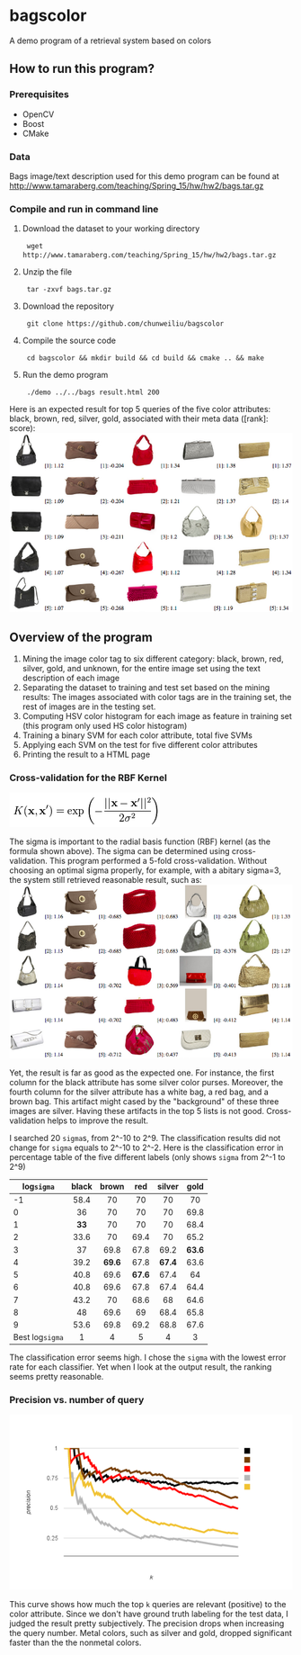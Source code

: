 # bagscolor
A demo program of a retrieval system based on colors

## How to run this program?
### Prerequisites
- OpenCV
- Boost
- CMake

### Data
Bags image/text description used for this demo program can be found at http://www.tamaraberg.com/teaching/Spring_15/hw/hw2/bags.tar.gz

### Compile and run in command line

1. Download the dataset to your working directory
		
		wget http://www.tamaraberg.com/teaching/Spring_15/hw/hw2/bags.tar.gz
		
2. Unzip the file

		tar -zxvf bags.tar.gz

2. Download the repository

        git clone https://github.com/chunweiliu/bagscolor
        
3. Compile the source code
        
        cd bagscolor && mkdir build && cd build && cmake .. && make
        
4. Run the demo program

        ./demo ../../bags result.html 200

Here is an expected result for top 5 queries of the five color attributes: black, brown, red, silver, gold, associated with their meta data ([rank]: score):
![results](images/bags_5x5_5cv.png)

## Overview of the program
1. Mining the image color tag to six different category: black, brown, red, silver, gold, and unknown, for the entire image set using the text description of each image
2. Separating the dataset to training and test set based on the mining results: The images associated with color tags are in the training set, the rest of images are in the testing set.
3. Computing HSV color histogram for each image as feature in training set (this program only used HS color histogram)
4. Training a binary SVM for each color attribute, total five SVMs
5. Applying each SVM on the test for five different color attributes 
6. Printing the result to a HTML page

### Cross-validation for the RBF Kernel
![rbf](images/rbf.png)

The sigma is important to the radial basis function (RBF) kernel (as the formula shown above).
The sigma can be determined using cross-validation.
This program performed a 5-fold cross-validation.
Without choosing an optimal sigma properly, for example, with a abitary sigma=3, the system still retrieved reasonable result, such as:
![results](images/bags_5x5.png)

Yet, the result is far as good as the expected one.
For instance, the first column for the black attribute has some silver color purses.
Moreover, the fourth column for the silver attribute has a white bag, a red bag, and a brown bag.
This artifact might cased by the "background" of these three images are silver.
Having these artifacts in the top 5 lists is not good.
Cross-validation helps to improve the result.

I searched 20 `sigma`s, from 2^-10 to 2^9. 
The classification results did not change for `sigma` equals to 2^-10 to 2^-2.
Here is the classification error in percentage table of the five different labels (only shows `sigma` from 2^-1 to 2^9)

| log`sigma` | black | brown  | red    | silver  | gold 
| ---------- |:-----:|:------:|:------:|:-------:|:----:
| -1         | 58.4  | 70     | 70     | 70      | 70
| 0          | 36    | 70     | 70     | 70      | 69.8
| 1          | **33**| 70     | 70     | 70      | 68.4
| 2          | 33.6  | 70     | 69.4   | 70      | 65.2
| 3          | 37    | 69.8   | 67.8   | 69.2    |**63.6**
| 4          | 39.2  |**69.6**| 67.8   |**67.4** | 63.6
| 5          | 40.8  | 69.6   |**67.6**| 67.4    | 64
| 6          | 40.8  | 69.6   | 67.8   | 67.4    | 64.4
| 7          | 43.2  | 70     | 68.6   | 68      | 64.6
| 8          | 48    | 69.6   | 69     | 68.4    | 65.8
| 9          | 53.6  | 69.8   | 69.2   | 68.8    | 67.6
| Best log`sigma`| 1 | 4      | 5      | 4       | 3

The classification error seems high.
I chose the `sigma` with the lowest error rate for each classifier.
Yet when I look at the output result, the ranking seems pretty reasonable.


### Precision vs. number of query
![precision](images/precision.png)

This curve shows how much the top `k` queries are relevant (positive) to the color attribute.
Since we don't have ground truth labeling for the test data, I judged the result pretty subjectively.
The precision drops when increasing the query number.
Metal colors, such as silver and gold, dropped significant faster than the the nonmetal colors.
